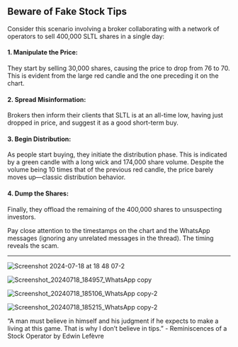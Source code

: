 ## Beware of Fake Stock Tips

Consider this scenario involving a broker collaborating with a network of operators to sell 400,000 SLTL shares in a single day:

#### 1. Manipulate the Price:
   They start by selling 30,000 shares, causing the price to drop from 76 to 70. This is evident from the large red candle and the one preceding it on the chart.
#### 2. Spread Misinformation:
   Brokers then inform their clients that SLTL is at an all-time low, having just dropped in price, and suggest it as a good short-term buy.
#### 3. Begin Distribution:
   As people start buying, they initiate the distribution phase. This is indicated by a green candle with a long wick and 174,000 share volume. Despite the volume being 10 times that of the previous red candle, the price barely moves up—classic distribution behavior.
#### 4. Dump the Shares:
   Finally, they offload the remaining of the 400,000 shares to unsuspecting investors.

Pay close attention to the timestamps on the chart and the WhatsApp messages (ignoring any unrelated messages in the thread). The timing reveals the scam.

---
![Screenshot 2024-07-18 at 18 48 07-2](https://github.com/user-attachments/assets/a4943d21-6bd1-4053-8876-d33fdfd3fee5)


![Screenshot_20240718_184957_WhatsApp copy](https://github.com/user-attachments/assets/6a015f46-2a97-4361-9a65-73d20dfc3094)

![Screenshot_20240718_185106_WhatsApp copy-2](https://github.com/user-attachments/assets/d22f5682-b8dd-4ac1-9867-15ec0fba4630)

![Screenshot_20240718_185215_WhatsApp copy-2](https://github.com/user-attachments/assets/8a288c81-fdf3-4c33-b9dd-7aae2642533f)

“A man must believe in himself and his judgment if he expects to make a living at this game. That is why I don’t believe in tips.” - Reminiscences of a Stock Operator by Edwin Lefèvre
